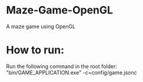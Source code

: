 # Maze-Game-OpenGL
A maze game using OpenGL

# How to run:
Run the following command in the root folder: <br/>
"bin/GAME_APPLICATION.exe" -c=config/game.jsonc
